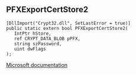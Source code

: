 ## PFXExportCertStore2

```
[DllImport("Crypt32.dll", SetLastError = true)]
public static extern bool PFXExportCertStore2(
   IntPtr hStore,
   ref CRYPT_DATA_BLOB pPFX,
   string szPassword,
   uint dwFlags
);
```

[Microsoft documentation](https://docs.microsoft.com/en-us/windows/win32/api/wincrypt/nf-wincrypt-pfxexportcertstore2)
